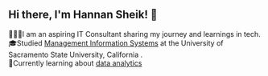 ## Hi there, I'm Hannan Sheik! 🍵

👩🏽‍💻I am an aspiring IT Consultant sharing my journey and learnings in tech. <br/>
🎓Studied [Management Information Systems](https://catalog.csus.edu/colleges/business-administration/information-systems-and-business-analytics/bs-in-business-administration-management-information-systems/) at the University of Sacramento State University, California . <br/>
💭Currently learning about [data analytics](https://www.coursera.org/professional-certificates/google-advanced-data-analytics?#courses) <br/>


